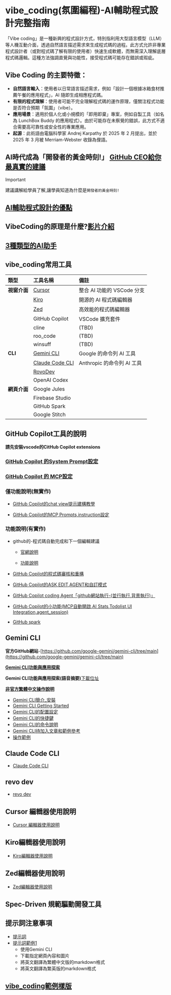 # vibe_coding(氛圍編程)-AI輔助程式設計完整指南
「Vibe coding」是一種新興的程式設計方式，特別指利用大型語言模型（LLM）等人機互動介面，透過自然語言描述需求來生成程式碼的過程。此方式允許非專業程式設計者（或對程式碼了解有限的使用者）快速生成軟體，而無需深入理解底層程式碼邏輯。這種方法強調直覺與功能性，接受程式碼可能存在錯誤或瑕疵。

## Vibe Coding 的主要特徵：
- **自然語言輸入**：使用者以日常語言描述需求，例如「設計一個根據冰箱食材推薦午餐的應用程式」，AI 隨即生成相應程式碼。
- **有限的程式理解**：使用者可能不完全理解程式碼的運作原理，僅關注程式功能是否符合預期「氛圍」（vibe）。
- **應用場景**：適用於個人化或小規模的「即用即棄」專案，例如自製工具（如名為 LunchBox Buddy 的應用程式）。由於可能存在未察覺的錯誤，此方式不適合需要高可靠性或安全性的專業應用。
- **起源**：此術語由電腦科學家 Andrej Karpathy 於 2025 年 2 月提出，並於 2025 年 3 月被 Merriam-Webster 收錄為俚語。

## AI時代成為「開發者的黃金時刻!」 [GitHub CEO給你最真實的建議](./vibe_coding時代_github_ceo_建議)

> [!IMPORTANT]
> 建議講解給學員了解,讓學員知道為什麼是`開發者的黃金時刻!`

## [AI輔助程式設計的優點](./AI輔助程式設計的優點)


## VibeCoding的原理是什麼?[影片介紹](https://youtu.be/ZXzYZ2fk-vk?si=pqpf7jbQPACJmrN6)

## [3種類型的AI助手](./3種類型的AI助手)

## vibe_coding常用工具

| 類型 | 工具名稱 | 備註 |
| :--- | :--- | :--- |
| **視窗介面** | [Cursor](./cursor/README.md) | 整合 AI 功能的 VSCode 分支 |
| | [Kiro](./kiro/README.md) | 開源的 AI 程式碼編輯器 |
| | [Zed](./zed/README.md) | 高效能的程式碼編輯器 |
| | GitHub Copilot | VSCode 擴充套件 |
| | cline | (TBD) |
| | roo_code | (TBD) |
| | winsuff | (TBD) |
| **CLI** | [Gemini CLI](./gemini_cli/gemini_簡介_安裝.md) | Google 的命令列 AI 工具 |
| | [Claude Code CLI](./claude_code_cli/README.md) | Anthropic 的命令列 AI 工具 |
| | [RovoDev](./revo_dev/README.md) | |
| | OpenAI Codex | |
| **網頁介面** | Google Jules | |
| | Firebase Studio | |
| | GitHub Spark | |
| | Google Stitch | |

## GitHub Copilot工具的說明

**請先安裝vscode的CitHub Copilot extensions**


### [GitHub Copilot 的System Prompt設定](./github_copilot/github_system_prompt)

### [GitHub Copilot 的  MCP設定](./github_copilot/github_mcp_setting)


### 僅功能說明(無實作)

- [GitHub Copilot的chat view提示建構教學](./github_copilot/github_copilot_提示建構)

- [GitHub Copilot的MCP,Prompts,instruction設定](./github_copilot/mcp_prompts_instruction)


### 功能說明(有實作)

- github的-程式碼自動完成和下一個編輯建議

	- [官網說明](https://code.visualstudio.com/docs/copilot/ai-powered-suggestions#_next-edit-suggestions)

	- [功能說明](./github_copilot/程式碼自動完成和下一個編輯建議/README.md)

- [GitHub Copilot的程式碼審核和重構](./github_copilot/GitHub_Code_Review)

- [GitHub Copilot的ASK,EDIT,AGENT和自訂模式](./github_copilot/ask_edit_agent_自訂模式)


- [GitHub Copilot coding Agent「github網站執行-(並行執行,背景執行)」](./github_copilot/GitHub_Copilot_coding_Agent)

- [GitHub Copilot的小功能(MCP自動開啟,AI Stats,Todolist,UI Integration,agent_session)](./github_copilot/github_實用小工具)

- [GitHub spark](https://docs.github.com/en/copilot/tutorials/easy-apps-with-spark)

## Gemini CLI
**官方GitHub網站**-[https://github.com/google-gemini/gemini-cli/tree/main](https://github.com/google-gemini/gemini-cli/tree/main)

[**Gemini CLI功能與應用探索**](./gemini_cli/功能與應用探索.md)

**Gemini CLI功能與應用探索(語音摘要)**[下載位址](./gemini_cli/voice/突破性開發體驗Google_Gemini_CLI如何轉型你的程式碼協作與AI代理工作流.mp3)

[**非官方繁體中文操作說明**](https://gemini-cli.gh.miniasp.com/extension.html)
- [Gemini CLI簡介_安裝](./gemini_cli/gemini_簡介_安裝.md)
- [Gemini CLI Getting Started](./gemini_cli/gemini_getting_started.md)
- [Gemini CLI的配置設定](./gemini_cli/gemini_配置設定.md)
- [Gemini CLI的快捷鍵](./gemini_cli/gemini_快捷鍵.md)
- [Gemini CLI的命令說明](./gemini_cli/gemini_命令說明.md)
- [Gemini CLI待加入文章和範例參考](./gemini_cli/gemini_chatGPT提供.md)
- [操作範例](./gemini_cli/操作範例.md)

## Claude Code CLI

- [Claude Code CLI](./claude_code_cli/README.md)

## revo dev

- [revo dev](./revo_dev/README.md)

## Cursor 編輯器使用說明

- [Cursor 編輯器使用說明](./cursor/README.md)

## Kiro編輯器使用說明

- [Kiro編輯器使用說明](./kiro/README.md)

## Zed編輯器使用說明

- [Zed編輯器使用說明](./zed/README.md)

## Spec-Driven 規範驅動開發工具

## 提示詞注意事項

- [提示詞](./prompt/README.md)
- [提示詞範例1](./prompt/範例1/README.md)
	- 使用Gemini CLI
	- 下載指定網頁內容和圖片
	- 將英文翻譯為繁體中文版的markdown格式
	- 將英文翻譯為繁英版的markdown格式


## [vibe_coding範例樣版](./vibe_coding範例樣版)